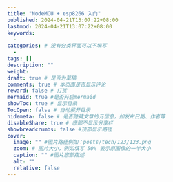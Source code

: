 ```yaml
---
title: "NodeMCU + esp8266 入门"
published: 2024-04-21T13:07:22+08:00
lastmod: 2024-04-21T13:07:22+08:00
keywords:
  -
categories: # 没有分类界面可以不填写
  -
tags: []
description: ""
weight:
draft: true # 是否为草稿
comments: true # 本页面是否显示评论
reward: false # 打赏
mermaid: true #是否开启mermaid
showToc: true # 显示目录
TocOpen: false # 自动展开目录
hidemeta: false # 是否隐藏文章的元信息，如发布日期、作者等
disableShare: true # 底部不显示分享栏
showbreadcrumbs: false #顶部显示路径
cover:
  image: "" #图片路径例如：posts/tech/123/123.png
  zoom: # 图片大小，例如填写 50% 表示原图像的一半大小
  caption: "" #图片底部描述
  alt: ""
  relative: false
---
```

